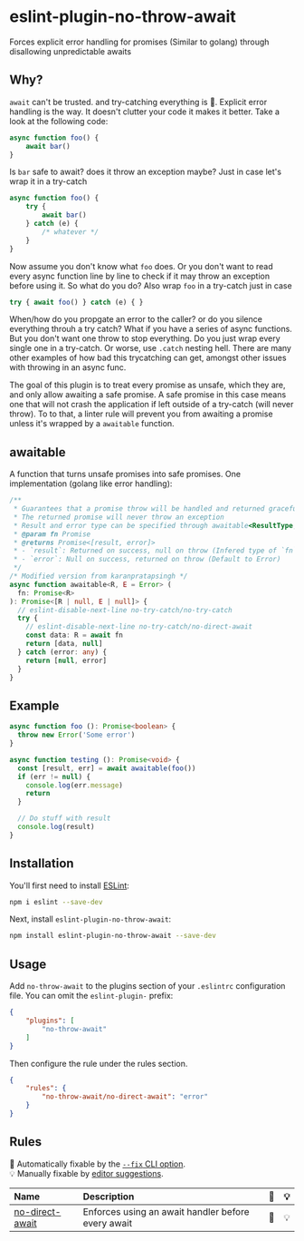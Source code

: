 # eslint-plugin-no-throw-await

Forces explicit error handling for promises (Similar to golang) through disallowing unpredictable awaits

## Why?

`await` can't be trusted. and try-catching everything is 💩. Explicit error handling is the way. It doesn't clutter your code it makes it better. Take a look at the following code:
```typescript
async function foo() {
    await bar()
}
```
Is `bar` safe to await? does it throw an exception maybe? Just in case let's wrap it in a try-catch
```typescript
async function foo() {
    try {
        await bar()
    } catch (e) {
        /* whatever */
    }
}
```
Now assume you don't know what `foo` does. Or you don't want to read every async function line by line to check if it may throw an exception before using it. So what do you do? Also wrap `foo` in a try-catch just in case
```typescript
try { await foo() } catch (e) { }
```
When/how do you propgate an error to the caller? or do you silence everything throuh a try catch? What if you have a series of async functions. But you don't want one throw to stop everything. Do you just wrap every single one in a try-catch. Or worse, use `.catch` nesting hell. There are many other examples of how bad this trycatching can get, amongst other issues with throwing in an async func.

The goal of this plugin is to treat every promise as unsafe, which they are, and only allow awaiting a safe promise. A safe promise in this case means one that will not crash the application if left outside of a try-catch (will never throw). To to that, a linter rule will prevent you from awaiting a promise unless it's wrapped by a `awaitable` function.

## awaitable
A function that turns unsafe promises into safe promises. One implementation (golang like error handling):
```typescript
/**
 * Guarantees that a promise throw will be handled and returned gracefully as an error if any
 * The returned promise will never throw an exception
 * Result and error type can be specified through awaitable<ResultType, ErrorType>
 * @param fn Promise
 * @returns Promise<[result, error]>
 * - `result`: Returned on success, null on throw (Infered type of `fn`)
 * - `error`: Null on success, returned on throw (Default to Error)
 */
/* Modified version from karanpratapsingh */
async function awaitable<R, E = Error> (
  fn: Promise<R>
): Promise<[R | null, E | null]> {
  // eslint-disable-next-line no-try-catch/no-try-catch
  try {
    // eslint-disable-next-line no-try-catch/no-direct-await
    const data: R = await fn
    return [data, null]
  } catch (error: any) {
    return [null, error]
  }
}
```

## Example
```typescript
async function foo (): Promise<boolean> {
  throw new Error('Some error')
}

async function testing (): Promise<void> {
  const [result, err] = await awaitable(foo())
  if (err != null) {
    console.log(err.message)
    return
  }

  // Do stuff with result
  console.log(result)
}
```


## Installation

You'll first need to install [ESLint](https://eslint.org/):

```sh
npm i eslint --save-dev
```

Next, install `eslint-plugin-no-throw-await`:

```sh
npm install eslint-plugin-no-throw-await --save-dev
```

## Usage

Add `no-throw-await` to the plugins section of your `.eslintrc` configuration file. You can omit the `eslint-plugin-` prefix:

```json
{
    "plugins": [
        "no-throw-await"
    ]
}
```


Then configure the rule under the rules section.

```json
{
    "rules": {
        "no-throw-await/no-direct-await": "error"
    }
}
```

## Rules

<!-- begin auto-generated rules list -->

🔧 Automatically fixable by the [`--fix` CLI option](https://eslint.org/docs/user-guide/command-line-interface#--fix).\
💡 Manually fixable by [editor suggestions](https://eslint.org/docs/developer-guide/working-with-rules#providing-suggestions).

| Name                                             | Description                                        | 🔧 | 💡 |
| :----------------------------------------------- | :------------------------------------------------- | :- | :- |
| [no-direct-await](docs/rules/no-direct-await.md) | Enforces using an await handler before every await | 🔧 | 💡 |

<!-- end auto-generated rules list -->


